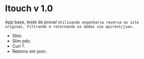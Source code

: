 # Itouch v 1.0

App base, teste de prova!
`Utilizando engenharia reversa no site original,
Filtrando e retornando os dados via apirest/json.`

* Slim.
* Slim pdo.
* Curl ?.
* Retorno em json.

